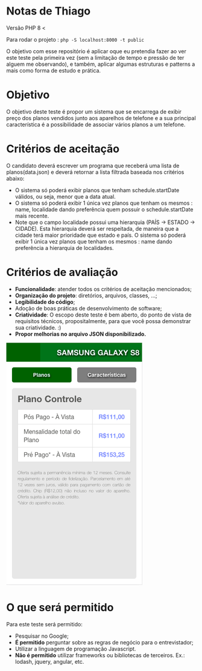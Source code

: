 # Notas de Thiago

Versão PHP 8 <

Para rodar o projeto : `php -S localhost:8000 -t public`

O objetivo com esse repositório é aplicar oque eu pretendia fazer ao ver este
teste pela primeira vez (sem a limitação de tempo e pressão de ter alguem me observando), e também, aplicar algumas estruturas e patterns a mais como forma de estudo e prática. 

# Objetivo

O objetivo deste teste é propor um sistema que se encarrega de exibir preço dos planos vendidos junto aos aparelhos de telefone e a sua principal característica é a possibilidade de associar vários planos a um telefone.

# Critérios de aceitação

O candidato deverá escrever um programa que receberá uma lista de planos(data.json) e deverá retornar a lista filtrada baseada nos critérios abaixo:

* O sistema só poderá exibir planos que tenham schedule.startDate válidos, ou seja, menor que a data atual.
* O sistema só poderá exibir 1 única vez planos que tenham os mesmos : name, localidade dando preferência quem possuir o schedule.startDate mais recente.
* Note que o campo localidade possui uma hierarquia (PAÍS -> ESTADO -> CIDADE). Esta hierarquia deverá ser respeitada, de maneira que a cidade terá maior prioridade que estado e país. O sistema só poderá exibir 1 única vez planos que tenham os mesmos : name dando preferência a hierarquia de localidades.

# Critérios de avaliação

*   **Funcionalidade**: atender todos os critérios de aceitação mencionados;
*   **Organização do projeto**: diretórios, arquivos, classes, ...;
*   **Legibilidade do código**;
*   Adoção de boas práticas de desenvolvimento de software;
*   **Criatividade**: O escopo deste teste é bem aberto, do ponto de vista de requisitos técnicos, propositalmente, para que você possa demonstrar sua criatividade. :)
*   **Propor melhorias  no arquivo JSON disponibilizado.**


![imagem](img.png "imagem")



# O que será permitido

Para este teste será permitido:


*   Pesquisar no Google;
*   **É permitido** perguntar sobre as regras de negócio para o entrevistador;
*   Utilizar a linguagem de programação Javascript.
*   **Não é permitido** utilizar frameworks ou bibliotecas de terceiros. Ex.: lodash, jquery, angular, etc.

